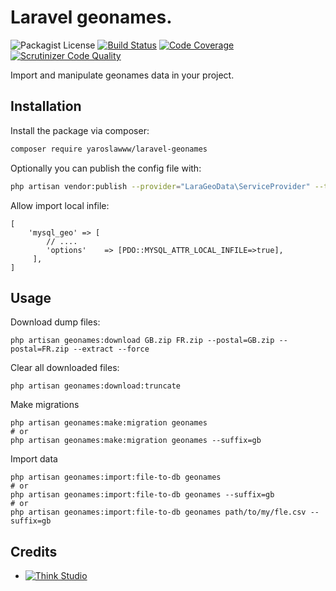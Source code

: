 # Laravel geonames.

![Packagist License](https://img.shields.io/packagist/l/yaroslawww/laravel-geonames?color=%234dc71f)
[![Build Status](https://scrutinizer-ci.com/g/yaroslawww/laravel-geonames/badges/build.png?b=master)](https://scrutinizer-ci.com/g/yaroslawww/laravel-geonames/build-status/master)
[![Code Coverage](https://scrutinizer-ci.com/g/yaroslawww/laravel-geonames/badges/coverage.png?b=master)](https://scrutinizer-ci.com/g/yaroslawww/laravel-geonames/?branch=master)
[![Scrutinizer Code Quality](https://scrutinizer-ci.com/g/yaroslawww/laravel-geonames/badges/quality-score.png?b=master)](https://scrutinizer-ci.com/g/yaroslawww/laravel-geonames/?branch=master)

Import and manipulate geonames data in your project.

## Installation

Install the package via composer:

```bash
composer require yaroslawww/laravel-geonames
```

Optionally you can publish the config file with:

```bash
php artisan vendor:publish --provider="LaraGeoData\ServiceProvider" --tag="config"
```

Allow import local infile:

```injectablephp
[
    'mysql_geo' => [
        // ....
        'options'    => [PDO::MYSQL_ATTR_LOCAL_INFILE=>true],
     ],
]
```

## Usage

Download dump files:

```shell
php artisan geonames:download GB.zip FR.zip --postal=GB.zip --postal=FR.zip --extract --force
```

Clear all downloaded files:

```shell
php artisan geonames:download:truncate
```

Make migrations

```shell
php artisan geonames:make:migration geonames
# or
php artisan geonames:make:migration geonames --suffix=gb
```

Import data

```shell
php artisan geonames:import:file-to-db geonames
# or
php artisan geonames:import:file-to-db geonames --suffix=gb
# or
php artisan geonames:import:file-to-db geonames path/to/my/fle.csv --suffix=gb
```

## Credits

- [![Think Studio](https://yaroslawww.github.io/images/sponsors/packages/logo-think-studio.png)](https://think.studio/) 
